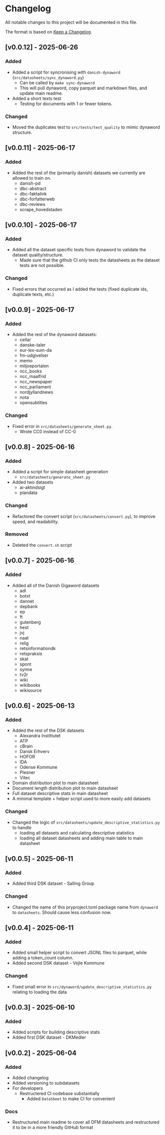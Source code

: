 
# Changelog

All notable changes to this project will be documented in this file.

The format is based on [Keep a Changelog](http://keepachangelog.com/en/1.0.0/).

## [v0.0.12] - 2025-06-26

### Added

- Added a script for syncronising with `danish-dynaword` (`src/datasheets/sync_dynaword.py`)
  - Can be called by `make sync-dynaword`
  - This will pull dynaword, copy parquet and markdown files, and update main readme.
- Added a short texts test
  - Testing for documents with 1 or fewer tokens. 

### Changed

- Moved the duplicates test to `src/tests/test_quality` to mimic dynaword structure. 

## [v0.0.11] - 2025-06-17

### Added

- Added the rest of the (primarily danish) datasets we currently are allowed to train on.
  - danish-pd
  - dbc-abstract
  - dbc-faktalink
  - dbc-forfatterweb
  - dbc-reviews
  - scrape_hovedstaden

## [v0.0.10] - 2025-06-17

### Added

- Added all the dataset specific tests from dynaword to validate the dataset quality/structure.
  - Made sure that the github CI only tests the datasheets as the dataset tests are not possible.

### Changed

- Fixed errors that occurred as I added the tests (fixed duplicate ids, duplicate texts, etc.)

## [v0.0.9] - 2025-06-17

### Added

- Added the rest of the dynaword datasets:
  - cellar
  - danske-taler
  - eur-lex-sum-da
  - fm-udgivelser
  - memo
  - miljoeportalen
  - ncc_books
  - ncc_maalfrid
  - ncc_newspaper
  - ncc_parliament
  - nordjyllandnews
  - nota
  - opensubtitles

### Changed

- Fixed error in `src/datasheets/generate_sheet.py`. 
  - Wrote CC0 instead of CC-0


## [v0.0.8] - 2025-06-16

### Added 

- Added a script for simple datasheet generation
  - `src/datasheets/generate_sheet.py`
- Added two datasets
  - ai-aktindsigt
  - plandata

### Changed 

- Refactored the convert script (`src/datasheets/convert.py`), to improve speed, and readability.

### Removed

- Deleted the `convert.sh` script

## [v0.0.7] - 2025-06-16

### Added

- Added all of the Danish Gigaword datasets
  - adl
  - botxt
  - dannet
  - depbank
  - ep
  - ft
  - gutenberg
  - hest
  - jvj
  - naat
  - relig
  - retsinformationdk
  - retspraksis
  - skat
  - spont
  - synne
  - tv2r
  - wiki
  - wikibooks
  - wikisource

## [v0.0.6] - 2025-06-13

### Added

- Added the rest of the DSK datasets
  - Alexandra Instittutet
  - ATP
  - cBrain
  - Dansk Erhverv
  - HOFOR
  - IDA
  - Odense Kommune
  - Plesner
  - Vitec
- Domain distribution plot to main datasheet
- Document length distribution plot to main datasheet
- Full dataset descriptive stats in main datasheet
- A minimal template + helper script used to more easily add datasets

### Changed

- Changed the logic of `src/datasheets/update_descriptive_statistics.py` to handle 
  - loading all datasets and calculating descriptive statistics
  - loading all dataset datasheets and adding main table to main datasheet

## [v0.0.5] - 2025-06-11

### Added

- Added third DSK dataset - Salling Group

### Changed

- Changed the name of this pryproject.toml package name from `dynaword` to `datasheets`. Should cause less confusion now. 

## [v0.0.4] - 2025-06-11

### Added

- Added small helper script to convert JSONL files to parquet, while adding a token_count column.
- Added second DSK dataset - Vejle Kommune

### Changed

- Fixed small error in `src/dynaword/update_descriptive_statistics.py` relating to loading the data

## [v0.0.3] - 2025-06-10

### Added

- Added scripts for building descriptive stats
- Added first DSK dataset - DKMedier

## [v0.0.2] - 2025-06-04

### Added

- Added changelog
- Added versioning to subdatasets
- For developers
  - Restructered CI codebase substantially
    - Added `DataSheet` to make CI for convenient


### Docs

- Restructured main readme to cover all DFM datasheets and restructured it to be in a more friendly GitHub format